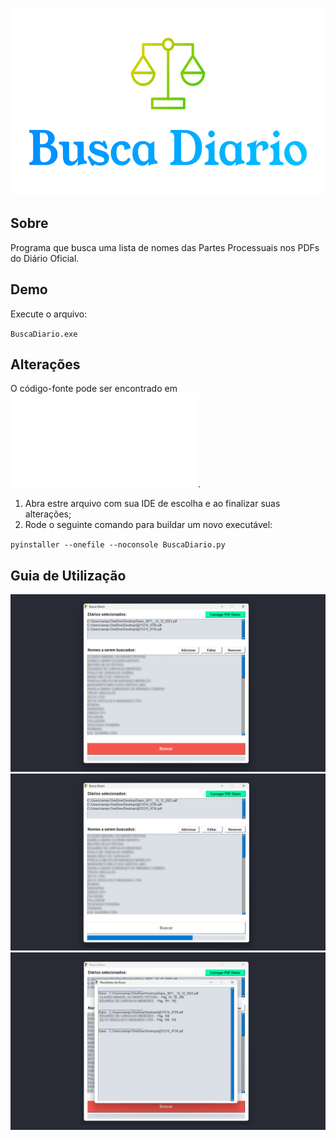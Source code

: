 <p align="center">
  <img width="540" height="300" src="./logo.svg">
</p>

## Sobre

Programa que busca uma lista de nomes das Partes Processuais nos PDFs do Diário Oficial.

## Demo

Execute o arquivo:

`BuscaDiario.exe`

## Alterações

O código-fonte pode ser encontrado em ![buscadiario.py](./buscadiario.py). 
1. Abra estre arquivo com sua IDE de escolha e ao finalizar suas alterações;
2. Rode o seguinte comando para buildar um novo executável:

`pyinstaller --onefile --noconsole BuscaDiario.py`

## Guia de Utilização

![preview1](./preview1.png)
![preview2](./preview2.png)
![preview3](./preview3.png)
